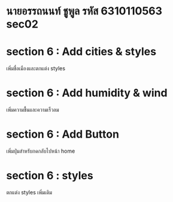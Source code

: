 # นายอรรถนนท์ ชูพูล รหัส 6310110563 sec02
# section 6 : Add cities & styles
เพิ่มชื่อเมืองและตกแต่ง styles
# section 6 : Add humidity & wind 
เพิ่มความชื้นและความเร็วลม
# section 6 : Add Button
เพิ่มปุ่มสำหรับกดกลับไปหน้า home
# section 6 : styles
ตกแต่ง styles เพิ่มเติม